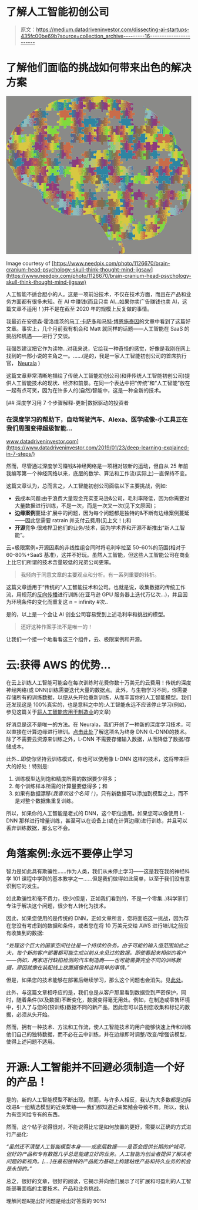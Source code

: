# 了解人工智能初创公司

> 原文：<https://medium.datadriveninvestor.com/dissecting-ai-startups-435fc00be69b?source=collection_archive---------16----------------------->

# 了解他们面临的挑战如何带来出色的解决方案

![](img/639ca58cb04889b089f036bb1e3a9e78.png)

Image courtesy of [https://www.needpix.com/photo/1126670/brain-cranium-head-psychology-skull-think-thought-mind-jigsaw](https://www.needpix.com/photo/1126670/brain-cranium-head-psychology-skull-think-thought-mind-jigsaw)

人工智能不适合胆小的人。这是一项前沿技术，不仅在技术方面，而且在产品和业务方面都有很多未知。在 AI 中赚钱(而且只卖 AI…如果你卖广告赚钱也卖 AI，这篇文章不适用！)并不是在截至 2020 年的规模上反复做的事情。

我最近在安德森·霍洛维茨的[马丁·卡萨多](https://a16z.com/author/martin-casado/)和[马特·博恩施泰因](https://a16z.com/author/matt-bornstein/)的文章中看到了这篇好文章。事实上，几个月前我有机会和 Matt 就同样的话题——人工智能在 SaaS 的挑战和机遇——进行了交谈。

我强烈建议把它作为读物…对我来说，它给我一种奇怪的感觉，好像是我刚在网上找到的一部小说的主角之一。……(是的，我是一家人工智能初创公司的首席执行官， [Neurala](http://www.neurala.com/) )

这篇文章非常清晰地描绘了传统人工智能初创公司(和非传统人工智能初创公司)提供人工智能技术的现状、经济和前景。在同一个表达中把“传统”和“人工智能”放在一起有点可笑，因为在许多人的(自然)智能中，这是一种全新的技术。

[](https://www.datadriveninvestor.com/2019/01/23/deep-learning-explained-in-7-steps/) [## 深度学习用 7 个步骤解释-更新|数据驱动的投资者

### 在深度学习的帮助下，自动驾驶汽车、Alexa、医学成像-小工具正在我们周围变得超级智能…

www.datadriveninvestor.com](https://www.datadriveninvestor.com/2019/01/23/deep-learning-explained-in-7-steps/) 

然而，尽管通过深度学习赚钱&神经网络是一项相对较新的运动，但自从 25 年前我编写第一个神经网络以来，底层的数学、算法和工作流(实际上)一直保持不变。

这篇文章认为，总而言之，人工智能初创公司面临以下主要挑战，例如:

*   **云**成本问题:由于浪费大量现金充实亚马逊&公司，毛利率降低，因为你需要对大量数据进行训练，不是一次，而是一次又一次(见下文原因)；
*   **边缘案例**蔓延:扩展中的问题，因为每个问题都是独特的&不断有边缘案例蔓延——因此您需要 ratrain 并支付云费用(见上文！);和
*   **开源**竞争:很难捍卫他们的业务/技术，因为学术界和开源不断推出“新人工智能”。

云+极限案例+开源因素的非线性组合同时将毛利率拉至 50–60%的范围(相对于 60–80%+SaaS 基准)，这并不好玩。虽然人工智能，但这些人工智能公司在商业上比它们所谓的技术含量较低的兄弟公司更笨。

> 我倾向于同意文章的主要观点和分析。有一系列重要的转折。

这篇文章适用于“传统的”人工智能技术和公司。也就是说，收集数据的传统工作流，用规范的[反向传播](http://maxversace.com/when-dnns-become-more-human-dnns-vs-transfer-learning-vs-continual-learning)进行训练(在亚马逊 GPU 服务器上迭代万亿次…)，并且因为环境条件的变化而重复这 n = infinity #次..

是的，以上是一个会让 AI 创业公司容易受到上述毛利率和挑战的模型。

> 还好这种作案手法不是唯一的！

让我们一个接一个地看看这三个组件，云、极限案例和开源。

# 云:获得 AWS 的优势…

在云上训练人工智能可能会在每次训练时花费你数十万美元的云费用！传统的深度神经网络(或 DNN)训练需要迭代大量的数据点。此外，与生物学习不同，你需要存储所有的训练数据，以便从头开始重新训练，从而丰富你的人工智能模型。我们还发现这是 100%真实的，也是意料之中的:人工智能永远不应该停止学习(例如，参见这篇关于[将人工智能应用于制造业](https://medium.com/@maxversace/ai-in-manufacturing-5-common-pitfalls-and-ways-to-avoid-them-6318825dce32)的文章)

好消息是这不是唯一的方法。在 Neurala，我们开创了一种新的深度学习技术，可以直接在计算边缘进行培训。[点击此处](https://www.forbes.com/sites/forbestechcouncil/2020/02/12/2020-and-the-dawn-of-ai-learning-at-the-edge/#6766fa602029)了解这项名为终身 DNN (L-DNN)的技术。除了不需要云资源来训练之外，L-DNN 不需要存储输入数据，从而降低了数据/存储成本。

此外…即使你坚持云训练模式，你也可以使用像 L-DNN 这样的技术，这将带来巨大的好处！特别是:

1.  训练模型达到饱和精度所需的数据要少得多；
2.  每个训练样本所需的计算量要低得多；和
3.  如果有数据漂移(*我喜欢这个名词！)*，只有新数据可以添加到模型之上，而不是对整个数据集重复训练。

所以，如果你的人工智能是老式的 DNN，这个职位适用。如果您可以像使用 L-DNN 那样进行增量训练，甚至可以在设备上(或在计算边缘)进行训练，并且可以丢弃训练数据，那么它不会。

# 角落案例:永远不要停止学习

智力是如此具有欺骗性……作为人类，我们从未停止学习——这是我在我的神经科学 101 课程中学到的基本教学之一……但是我们做得如此简单，以至于我们没有意识到它的发生。

如此欺骗性和毫不费力，很少(但是，正如我们看到的，不是一个零集..)科学家们专注于解决这个问题，很少有人转化为技术。

因此，如果您使用的是传统的 DNN，正如文章所言，您将面临这一挑战，因为存在您没有考虑到的数据和条件，或者您在将 10 万美元交给 AWS 进行培训之前没有收集到的数据:

*“处理这个巨大的国家空间往往是一个持续的杂务。由于可能的输入值范围如此之大，每个新的客户部署都可能生成以前从未见过的数据。即使看起来相似的客户——例如，两家进行缺陷检测的汽车制造商——也可能需要完全不同的训练数据，原因就像在装配线上放置摄像机这样简单的事情。”*

但是，如果您的技术能够在部署后继续学习，那么这个问题也会消失。见[此处](http://maxversace.com/how-does-lifelong-dnn-work-in-a-real-world-use-case)。

此外，与这篇文章相呼应的是，我们总是从客户那里看到数据受到严密保护，同时，随着条件(以及数据)不断变化，数据变得毫无用处。例如，在制造或零售环境中，引入了与您的(预训练)数据不同的新产品，因此您可以告别您收集和标记的数据，必须从头开始。

然而，拥有一种技术、方法和工作流，使人工智能技术的用户能够快速上传和训练他们自己的独特数据，而不必在云中训练，并在边缘即时调整/改变/增强该模型，使得上述问题不适用。

# 开源:人工智能并不回避必须制造一个好的产品！

是的，新的人工智能模型不断出现。然而，与许多人相反，我认为大多数都是边际改进&一组精选模型的近亲繁殖——我们都知道近亲繁殖会导致不育。所以，我认为有空间给专有的东西。

然而，这个帖子说得很对，不能说得比它是如何放置的更好，需要以正确的方式进行产品化:

*“虽然还不清楚人工智能模型本身——或底层数据——是否会提供长期的护城河，但好的产品和专有数据几乎总是能建立好的业务。人工智能为创业者提供了解决老问题的新视角。[….]在最初独特的产品能力基础上构建粘性产品和持久业务的机会是永恒的。”*

总之，很好的文章，很好的阅读，它揭示并向他们展示了可扩展和可盈利的人工智能部署面临的主要技术、产品和业务挑战。

理解问题&提出好问题是给出好答案的 90%!